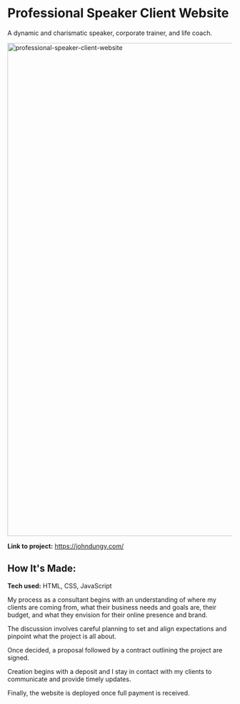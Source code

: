 # Professional Speaker Client Website
A dynamic and charismatic speaker, corporate trainer, and life coach.

<img width="1105" alt="professional-speaker-client-website" src="https://user-images.githubusercontent.com/103136497/221710982-5a213f94-ee80-42ac-b4f8-b7b9d7382531.png">

**Link to project:** https://johndungy.com/

## How It's Made:

**Tech used:** HTML, CSS, JavaScript

My process as a consultant begins with an understanding of where my clients are coming from, what their business needs and goals are, their budget, and what they envision for their online presence and brand.

The discussion involves careful planning to set and align expectations and pinpoint what the project is all about.

Once decided, a proposal followed by a contract outlining the project are signed.

Creation begins with a deposit and I stay in contact with my clients to communicate and provide timely updates.

Finally, the website is deployed once full payment is received.
